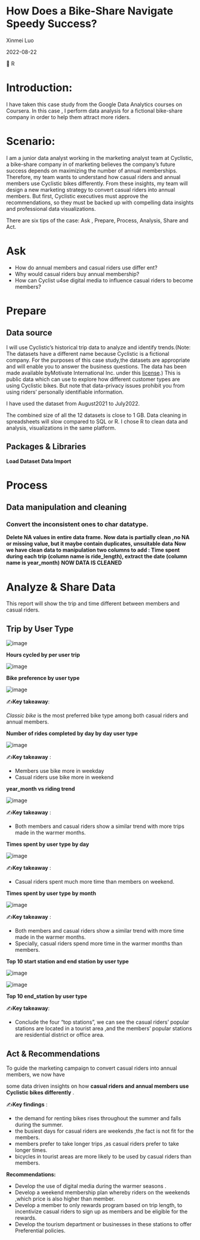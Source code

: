 # How Does a Bike-Share Navigate Speedy Success?
Xinmei Luo

2022-08-22

🧰 R

# **Introduction:**

I have taken this case study from the Google Data Analytics courses on Coursera. In this case , I perform data analysis for a fictional bike-share company in order to help them attract more riders.

# **Scenario:**

I am a junior data analyst working in the marketing analyst team at Cyclistic, a bike-share company in of marketing believes the company’s future success depends on maximizing the number of annual memberships. Therefore, my team wants to understand how casual riders and annual members use Cyclistic bikes differently. From these insights, my team will design a new marketing strategy to convert casual riders into annual members. But first, Cyclistic executives must approve the  recommendations, so they must be backed up with compelling data insights and professional data visualizations.

There are six tips of the case: Ask , Prepare,  Process, Analysis, Share and Act.

# Ask

- How do annual members and casual riders use differ ent?
- Why would casual riders buy annual membership?
- How can Cyclist u4se digital media to influence casual riders to become members?

# Prepare

## **Data source**

I will use Cyclistic’s historical trip data to analyze and identify trends.(Note: The datasets have a different name because Cyclistic is a fictional company. For the purposes of this case study,the datasets are appropriate and will enable you to answer the business questions. The data has been made available byMotivate International Inc. under this [license](https://www.divvybikes.com/data-license-agreement).) This is public data which can use to explore how different customer types are using Cyclistic bikes. But note that data-privacy issues prohibit you from using riders’ personally identifiable information.

I have used the dataset from August2021 to July2022.

The combined size of all the 12 datasets is close to 1 GB. Data cleaning in spreadsheets will slow compared to SQL or R. I chose R to clean data and analysis, visualizations in the same platform.

## **Packages & Libraries**
**Load Dataset**
**Data Import**

# Process

## Data ****manipulation and cleaning****

### Convert the inconsistent ones to char datatype.
**Delete NA values in entire data frame.**
**Now data is partially clean ,no NA or missing value, but it maybe contain duplicates, unsuitable data**
**Now we have clean data to manipulation two columns to add : Time spent during each trip (column name is ride_length), extract the date (column name is year_month)**
**NOW DATA IS CLEANED**

# **Analyze & Share Data**

This report will show the trip and time different between members and casual riders.

## **Trip by User Type**

![image](https://user-images.githubusercontent.com/113983558/199008119-4125ee04-cfdf-48b3-b642-34f52ed30d86.png)

**Hours cycled by per user trip**

![image](https://user-images.githubusercontent.com/113983558/199008162-b5429e3c-0496-4277-8637-aeb5ddcf5f04.png)

**Bike preference by user type**

![image](https://user-images.githubusercontent.com/113983558/199008227-e9e67171-ec01-48fd-8c3d-5471b31cefc5.png)

✍️**Key takeaway**: 

*Classic bike* is the most preferred bike type among both casual riders and annual members.

**Number of rides completed by day by day user type**

![image](https://user-images.githubusercontent.com/113983558/199008336-f0c74c9d-03e9-4b54-b00f-37d52c01e88e.png)

✍️**Key takeaway** : 

- Members use bike more in weekday
- Casual riders use bike more in weekend


**year_month vs riding trend**

![image](https://user-images.githubusercontent.com/113983558/199008455-f77e8c3e-80d8-45c3-b4ce-e6817dcccdc0.png)

✍️**Key takeaway** : 

- Both members and casual riders show a similar trend with more trips made in the warmer months.

**Times spent  by user type by day**

![image](https://user-images.githubusercontent.com/113983558/199008583-6414d1bd-60b1-43e6-a7e0-1838831088c7.png)

✍️**Key takeaway** : 

- Casual riders spent much more time than members on weekend.

**Times spent  by user type by month**

![image](https://user-images.githubusercontent.com/113983558/199008673-1989bf96-bf94-43aa-90b0-5bd0451b6a38.png)

✍️**Key takeaway** : 

- Both members and casual riders show a similar trend with more time made in the warmer months.
- Specially, casual riders spend more time in the warmer months than members.

**Top 10 start station and end station by user type**

![image](https://user-images.githubusercontent.com/113983558/199008761-3c142ba2-7b34-4ac3-a5ef-31f4f7f6181c.png)

![image](https://user-images.githubusercontent.com/113983558/199008779-2dcb9e79-2dd8-43fa-bb77-bf4581c5c804.png)


**Top 10 end_station by user type**

✍️**Key takeaway**: 

- Conclude the four “top stations”, we can see the casual riders’ popular stations are  located in a tourist area ,and the members’ popular stations are residential district or office area.

## Act & Recommendations

To guide the marketing campaign to convert casual riders into annual members, we now have

some data driven insights on how **casual riders and annual members use Cyclistic bikes differently**
. 

 ✍️**Key findings** :

- the demand for renting bikes rises throughout the summer and falls during the summer.
- the busiest days for casual riders are weekends ,the fact is not fit for the members.
- members prefer to take longer trips ,as casual riders prefer to take longer times.
- bicycles in tourist areas are more likely to be used by casual riders than members.

**Recommendations:**

- Develop the use of digital media during the warmer seasons .
- Develop a weekend membership plan whereby riders on the weekends ,which price is also higher than member.
- Develop a member to only rewards program based on trip length, to incentivize casual riders to sign up as members and be eligible for the rewards.
- Develop the tourism department or businesses in these stations to offer Preferential policies.



